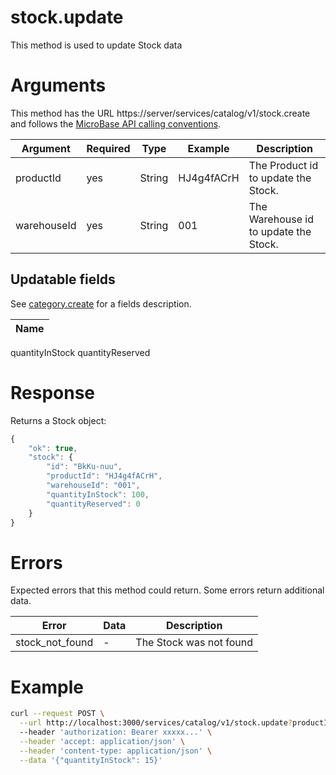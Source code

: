 # stock.update

This method is used to update Stock data

# Arguments

This method has the URL https://server/services/catalog/v1/stock.create and 
follows the [MicroBase API calling conventions](../calling-conventions.html).

Argument | Required | Type | Example | Description
---------|----------|------|---------|------------
productId        | yes | String | HJ4g4fACrH      | The Product id to update the Stock.
warehouseId      | yes | String | 001             | The Warehouse id to update the Stock.

## Updatable fields

See [category.create](./category.create.html) for a fields description.

Name |
-----|
quantityInStock
quantityReserved

# Response

Returns a Stock object:

```javascript
{
    "ok": true,
    "stock": {
        "id": "BkKu-nuu",
        "productId": "HJ4g4fACrH",
        "warehouseId": "001",
        "quantityInStock": 100,
        "quantityReserved": 0
    }
}
```

# Errors

Expected errors that this method could return. Some errors return additional data.

Error | Data | Description
------|------|------------
stock_not_found | - | The Stock was not found

# Example

```bash
curl --request POST \
  --url http://localhost:3000/services/catalog/v1/stock.update?productId=HJ4g4fACrH&warehouseId=001 \
  --header 'authorization: Bearer xxxxx...' \
  --header 'accept: application/json' \
  --header 'content-type: application/json' \
  --data '{"quantityInStock": 15}'
```